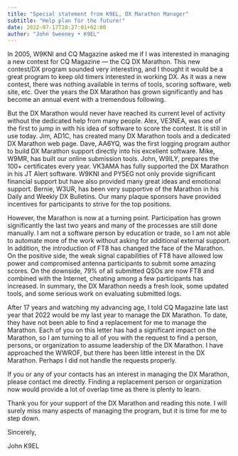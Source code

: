 ```yaml
---
title: "Special statement from K9EL, DX Marathon Manager"
subtitle: "Help plan for the future!"
date: 2022-07-17T10:27:01+02:00
author: "John Sweeney • K9EL"
---
```


In 2005, W9KNI and CQ Magazine asked me if I was interested in managing a new contest for CQ Magazine — the CQ DX Marathon. This new contest/DX program sounded very interesting, and I thought it would be a great program to keep old timers interested in working DX. As it was a new contest, there was nothing available in terms of tools, scoring software, web site, etc. Over the years the DX Marathon has grown significantly and has become an annual event with a tremendous following.

But the DX Marathon would never have reached its current level of activity without the dedicated help from many people. Alex, VE3NEA, was one of the first to jump in with his idea of software to score the contest. It is still in use today. Jim, AD1C, has created many DX Marathon tools and a dedicated DX Marathon web page. Dave, AA6YQ, was the first logging program author to build DX Marathon support directly into his excellent software. Mike, W9MR, has built our online submission tools. John, W9ILY, prepares the 100+ certificates every year. VK3AMA has fully supported the DX Marathon in his JT Alert software. W9KNI and PY5EG not only provide significant financial support but have also provided many great ideas and emotional support. Bernie, W3UR, has been very supportive of the Marathon in his Daily and Weekly DX Bulletins. Our many plaque sponsors have provided incentives for participants to strive for the top positions.

However, the Marathon is now at a turning point. Participation has grown significantly the last two years and many of the processes are still done manually. I am not a software person by education or trade, so I am not able to automate more of the work without asking for additional external support. In addition, the introduction of FT8 has changed the face of the Marathon. On the positive side, the weak signal capabilities of FT8 have allowed low power and compromised antenna participants to submit some amazing scores. On the downside, 79% of all submitted QSOs are now FT8 and combined with the Internet, cheating among a few participants has increased. In summary, the DX Marathon needs a fresh look, some updated tools, and some serious work on evaluating submitted logs.

After 17 years and watching my advancing age, I told CQ Magazine late last year that 2022 would be my last year to manage the DX Marathon. To date, they have not been able to find a replacement for me to manage the Marathon. Each of you on this letter has had a significant impact on the Marathon, so I am turning to all of you with the request to find a person, persons, or organization to assume leadership of the DX Marathon. I have approached the WWROF, but there has been little interest in the DX Marathon. Perhaps I did not handle the requests properly.

If you or any of your contacts has an interest in managing the DX Marathon, please contact me directly. Finding a replacement person or organization now would provide a lot of overlap time as there is plenty to learn.

Thank you for your support of the DX Marathon and reading this note. I will surely miss many aspects of managing the program, but it is time for me to step down.

Sincerely,

John K9EL
